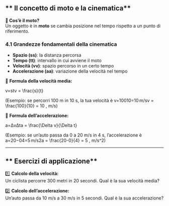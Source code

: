 ## ** Il concetto di moto e la cinematica**

**📌 Cos’è il moto?**  
Un oggetto è in **moto** se cambia posizione nel tempo rispetto a un punto di riferimento.

### **4.1 Grandezze fondamentali della cinematica**

- **Spazio (ss)**: la distanza percorsa
- **Tempo (tt)**: intervallo in cui avviene il moto
- **Velocità (vv)**: spazio percorso in un certo tempo
- **Accelerazione (aa)**: variazione della velocità nel tempo

📌 **Formula della velocità media:**

v=stv = \frac{s}{t}

(Esempio: se percorri 100 m in 10 s, la tua velocità è v=10010=10 m/sv = \frac{100}{10} = 10 \, m/s)

📌 **Formula dell’accelerazione:**

a=ΔvΔta = \frac{\Delta v}{\Delta t}

(Esempio: se un’auto passa da 0 a 20 m/s in 4 s, l’accelerazione è a=20−04=5 m/s2a = \frac{20-0}{4} = 5 \, m/s^2)

---

## ** Esercizi di applicazione**

1️⃣ **Calcolo della velocità:**  
Un ciclista percorre 300 metri in 20 secondi. Qual è la sua velocità media?

2️⃣ **Calcolo dell’accelerazione:**  
Un’auto passa da 10 m/s a 30 m/s in 5 secondi. Qual è la sua accelerazione?
